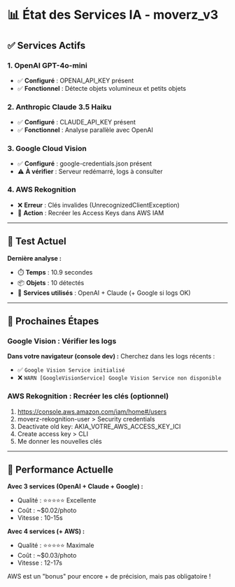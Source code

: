 # 📊 État des Services IA - moverz_v3

## ✅ Services Actifs

### 1. OpenAI GPT-4o-mini
- ✅ **Configuré** : OPENAI_API_KEY présent
- ✅ **Fonctionnel** : Détecte objets volumineux et petits objets

### 2. Anthropic Claude 3.5 Haiku  
- ✅ **Configuré** : CLAUDE_API_KEY présent
- ✅ **Fonctionnel** : Analyse parallèle avec OpenAI

### 3. Google Cloud Vision
- ✅ **Configuré** : google-credentials.json présent
- ⚠️  **À vérifier** : Serveur redémarré, logs à consulter

### 4. AWS Rekognition
- ❌ **Erreur** : Clés invalides (UnrecognizedClientException)
- 🔧 **Action** : Recréer les Access Keys dans AWS IAM

---

## 🧪 Test Actuel

**Dernière analyse :**
- ⏱️ **Temps** : 10.9 secondes  
- 📦 **Objets** : 10 détectés
- 🎯 **Services utilisés** : OpenAI + Claude (+ Google si logs OK)

---

## 📝 Prochaines Étapes

### Google Vision : Vérifier les logs

**Dans votre navigateur (console dev) :**
Cherchez dans les logs récents :
- ✅ `Google Vision Service initialisé`
- ❌ `WARN [GoogleVisionService] Google Vision Service non disponible`

### AWS Rekognition : Recréer les clés (optionnel)

1. https://console.aws.amazon.com/iam/home#/users
2. moverz-rekognition-user > Security credentials
3. Deactivate old key: AKIA_VOTRE_AWS_ACCESS_KEY_ICI
4. Create access key > CLI
5. Me donner les nouvelles clés

---

## 🎯 Performance Actuelle

**Avec 3 services (OpenAI + Claude + Google) :**
- Qualité : ⭐⭐⭐⭐⭐ Excellente
- Coût : ~$0.02/photo
- Vitesse : 10-15s

**Avec 4 services (+ AWS) :**
- Qualité : ⭐⭐⭐⭐⭐ Maximale
- Coût : ~$0.03/photo
- Vitesse : 12-17s

AWS est un "bonus" pour encore + de précision, mais pas obligatoire !

